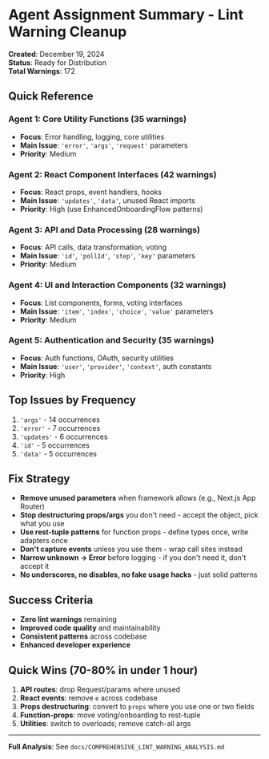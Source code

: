 # Agent Assignment Summary - Lint Warning Cleanup

**Created**: December 19, 2024  
**Status**: Ready for Distribution  
**Total Warnings**: 172  

## Quick Reference

### **Agent 1: Core Utility Functions** (35 warnings)
- **Focus**: Error handling, logging, core utilities
- **Main Issue**: `'error'`, `'args'`, `'request'` parameters
- **Priority**: Medium

### **Agent 2: React Component Interfaces** (42 warnings)
- **Focus**: React props, event handlers, hooks
- **Main Issue**: `'updates'`, `'data'`, unused React imports
- **Priority**: High (use EnhancedOnboardingFlow patterns)

### **Agent 3: API and Data Processing** (28 warnings)
- **Focus**: API calls, data transformation, voting
- **Main Issue**: `'id'`, `'pollId'`, `'step'`, `'key'` parameters
- **Priority**: Medium

### **Agent 4: UI and Interaction Components** (32 warnings)
- **Focus**: List components, forms, voting interfaces
- **Main Issue**: `'item'`, `'index'`, `'choice'`, `'value'` parameters
- **Priority**: Medium

### **Agent 5: Authentication and Security** (35 warnings)
- **Focus**: Auth functions, OAuth, security utilities
- **Main Issue**: `'user'`, `'provider'`, `'context'`, auth constants
- **Priority**: High

## Top Issues by Frequency

1. `'args'` - 14 occurrences
2. `'error'` - 7 occurrences  
3. `'updates'` - 6 occurrences
4. `'id'` - 5 occurrences
5. `'data'` - 5 occurrences

## Fix Strategy

- **Remove unused parameters** when framework allows (e.g., Next.js App Router)
- **Stop destructuring props/args** you don't need - accept the object, pick what you use
- **Use rest-tuple patterns** for function props - define types once, write adapters once
- **Don't capture events** unless you use them - wrap call sites instead
- **Narrow unknown → Error** before logging - if you don't need it, don't accept it
- **No underscores, no disables, no fake usage hacks** - just solid patterns

## Success Criteria

- **Zero lint warnings** remaining
- **Improved code quality** and maintainability
- **Consistent patterns** across codebase
- **Enhanced developer experience**

## Quick Wins (70-80% in under 1 hour)

1. **API routes**: drop Request/params where unused
2. **React events**: remove `e` across codebase  
3. **Props destructuring**: convert to `props` where you use one or two fields
4. **Function-props**: move voting/onboarding to rest-tuple
5. **Utilities**: switch to overloads; remove catch-all args

---

**Full Analysis**: See `docs/COMPREHENSIVE_LINT_WARNING_ANALYSIS.md`
